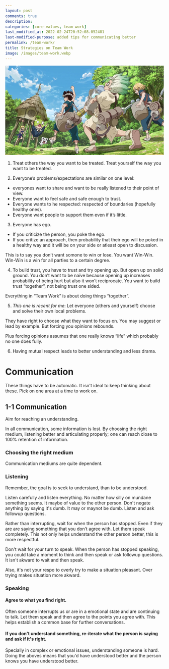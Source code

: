 ```yaml
---
layout: post
comments: true
description:
categories: [core-values, team-work]
last_modified_at: 2022-02-24T20:52:08.052481
last-modified-purpose: added tips for communicating better
permalink: /team-work/
title: Strategies on Team Work
image: /images/team-work.webp
---
```

![](/images/team-work.webp)

1. Treat others the way you want to be treated. Treat yourself the way you want to be treated.

2. Everyone’s problems/expectations are similar on one level:

- everyones want to share and want to be really listened to their point of view. 
- Everyone want to feel safe and safe enough to trust. 
- Everyone wants to he respected: respected of boundaries (hopefully healthy ones).
- Everyone want people to support them even if it’s little.

3. Everyone has ego. 

- If you criticize the person, you poke the ego. 
- If you critize an approach, then probability that their ego will be poked in a healthy way and it will be on your side or atleast open to discussion.

This is to say you don’t want somone to win or lose. You want Win-Win. Win-Win is a win for all parties to a certain degree.

4. To build trust, you have to trust and try opening up. But open up on solid ground. You don’t want to be naïve because opening up increases probability of being hurt but also it won’t reciprocate. You want to build trust “together”, not being trust one sided.

Everything in “Team Work” is about doing things “together”.

5. *This one is recent for me*: Let everyone (others and yourself) choose and solve their own local problems.

They have right to choose what they want to focus on. You may suggest or lead by example. But forcing you opinions rebounds.

Plus forcing opinions assumes that one really knows “life” which probably no one does fully.

6.  Having mutual respect leads to better understanding and less drama.

# Communication

These things have to be automatic. It isn't ideal to keep thinking about these. Pick on one area at a time to work on.

## 1-1 Communication

Aim for reaching an understanding.

In all communication, some information is lost. By choosing the right medium, listening better and articulating properly; one can reach close to 100% retention of information.

### Choosing the right medium

Communication mediums are quite dependent.

### Listening

Remember, the goal is to seek to understand, than to be understood.

Listen carefully and listen everything. No matter how silly on mundane something seems. It maybe of value to the other person. Don't negate anything by saying it's dumb. It may or maynot be dumb. Listen and ask followup questions.

Rather than interrupting, wait for when the person has stopped. Even if they are are saying something that you don’t agree with. Let them speak completely. This not only helps understand the other person better, this is more respectful.

Don't wait for your turn to speak. When the person has stopped speaking, you could take a moment to think and then speak or ask followup questions. It isn't akward to wait and then speak.

Also, it's not your respo to overly try to make a situation pleasant. Over trying makes situation more akward.

### Speaking

#### Agree to what you find right.

Often someone interrupts us or are in a emotional state and are continuing to talk. Let them speak and then agree to the points you agree with. This helps establish a common base for further conversations.

#### If you don't understand something, re-iterate what the person is saying and ask if it's right.

Specially in complex or emotional issues, understanding someone is hard. Doing the aboves means that you'd have understood better and the person knows you have understood better. 